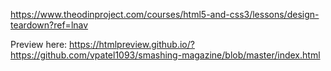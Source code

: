 https://www.theodinproject.com/courses/html5-and-css3/lessons/design-teardown?ref=lnav

Preview here:
https://htmlpreview.github.io/?https://github.com/vpatel1093/smashing-magazine/blob/master/index.html

